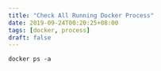 ```yaml
---
title: "Check All Running Docker Process"
date: 2019-09-24T00:20:25+08:00
tags: [docker, process]
draft: false
---
```


```
docker ps -a
```
